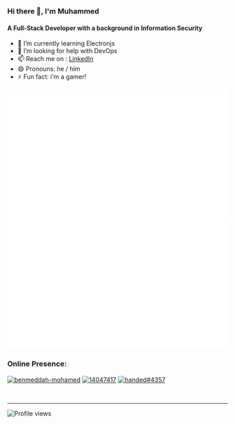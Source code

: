 ### Hi there 👋, I'm Muhammed
#### A Full-Stack Developer with a background in Information Security
- 🌱 I’m currently learning Electronjs
- 🤔 I’m looking for help with DevOps
- 📫 Reach me on :  [LinkedIn](https://linkedin.com/in/benmeddah-mohamed/)
- 😄 Pronouns: he / him
- ⚡ Fun fact: i'm a gamer!

![](https://raw.githubusercontent.com/benmeddah/stats/master/generated/overview.svg#gh-dark-mode-only)
![](https://raw.githubusercontent.com/benmeddah/stats/master/generated/languages.svg#gh-dark-mode-only)
<h3 align="left">Online Presence:</h3>
<p align="left">
<a href="https://linkedin.com/in/benmeddah-mohamed" target="blank"><img align="center" src="https://raw.githubusercontent.com/rahuldkjain/github-profile-readme-generator/master/src/images/icons/Social/linked-in-alt.svg" alt="benmeddah-mohamed" height="30" width="40" /></a>
<a href="https://stackoverflow.com/users/14047417" target="blank"><img align="center" src="https://raw.githubusercontent.com/rahuldkjain/github-profile-readme-generator/master/src/images/icons/Social/stack-overflow.svg" alt="14047417" height="30" width="40" /></a>
<a href="https://discord.com/users/711284847859204119" target="blank"><img align="center" src="https://raw.githubusercontent.com/rahuldkjain/github-profile-readme-generator/master/src/images/icons/Social/discord.svg" alt="handed#4357" height="30" width="40" /></a>
</p>
<br>
<hr>

![Profile views](https://komarev.com/ghpvc/?username=benmeddah)
